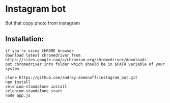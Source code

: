 # Instagram bot
Bot that copy photo from instagram

## Installation:

```
if you're using CHROME browser
download latest chromedriver from https://sites.google.com/a/chromium.org/chromedriver/downloads
put chromedriver into folder which should be in $PATH variable of your system

clone https://github.com/andrey-semenoff/instagram_bot.git
npm install
selenium-standalone install
selenium-standalone start
node app.js
```
